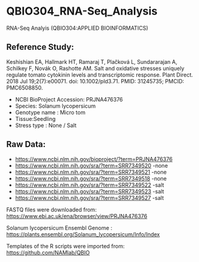 # QBIO304_RNA-Seq_Analysis
RNA-Seq Analyis (QBIO304:APPLIED BIOINFORMATICS)

## Reference Study:
Keshishian EA, Hallmark HT, Ramaraj T, Plačková L, Sundararajan A, Schilkey F, Novák O, Rashotte AM. Salt and oxidative stresses uniquely regulate tomato cytokinin levels and transcriptomic response. Plant Direct. 2018 Jul 19;2(7):e00071. doi: 10.1002/pld3.71. PMID: 31245735; PMCID: PMC6508850.

- NCBI BioProject Accession: PRJNA476376
- Species: Solanum lycopersicum
- Genotype name : Micro tom
- Tissue:Seedling
- Stress type : None / Salt 

## Raw Data: 
- https://www.ncbi.nlm.nih.gov/bioproject/?term=PRJNA476376
- https://www.ncbi.nlm.nih.gov/sra/?term=SRR7349520 -none
- https://www.ncbi.nlm.nih.gov/sra/?term=SRR7349521 -none
- https://www.ncbi.nlm.nih.gov/sra/?term=SRR7349518 -none
- https://www.ncbi.nlm.nih.gov/sra/?term=SRR7349522 -salt
- https://www.ncbi.nlm.nih.gov/sra/?term=SRR7349523 -salt
- https://www.ncbi.nlm.nih.gov/sra/?term=SRR7349527 -salt

FASTQ files were downloaded from: https://www.ebi.ac.uk/ena/browser/view/PRJNA476376

Solanum lycopersicum Ensembl Genome : https://plants.ensembl.org/Solanum_lycopersicum/Info/Index

Templates of the R scripts were imported from: https://github.com/NAMlab/QBIO

